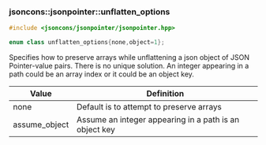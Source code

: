 ### jsoncons::jsonpointer::unflatten_options

```cpp
#include <jsoncons/jsonpointer/jsonpointer.hpp>

enum class unflatten_options{none,object=1};
```
Specifies how to preserve arrays while unflattening a json object of JSON Pointer-value pairs.
There is no unique solution.
An integer appearing in a path could be an array index or it could be an object key.

Value      |Definition
-----------|-----------
none|Default is to attempt to preserve arrays
assume_object|Assume an integer appearing in a path is an object key

